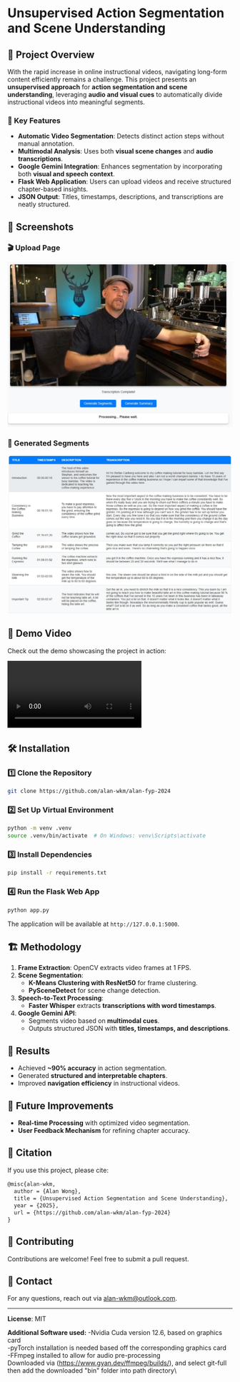 # Unsupervised Action Segmentation and Scene Understanding

## 🚀 Project Overview
With the rapid increase in online instructional videos, navigating long-form content efficiently remains a challenge. This project presents an **unsupervised approach** for **action segmentation and scene understanding**, leveraging **audio and visual cues** to automatically divide instructional videos into meaningful segments.

### 🔹 Key Features
- **Automatic Video Segmentation**: Detects distinct action steps without manual annotation.
- **Multimodal Analysis**: Uses both **visual scene changes** and **audio transcriptions**.
- **Google Gemini Integration**: Enhances segmentation by incorporating both **visual and speech context**.
- **Flask Web Application**: Users can upload videos and receive structured chapter-based insights.
- **JSON Output**: Titles, timestamps, descriptions, and transcriptions are neatly structured.

## 📸 Screenshots
### 🎬 Upload Page
![Upload Page](static/assets/Flask_Upload.JPG)
### 📑 Generated Segments
![Segments](static/assets/Flask_Segments.JPG)

## 🎥 Demo Video
Check out the demo showcasing the project in action:

![Demo Video](assets/Demo.mp4)

## 🛠️ Installation
### 1️⃣ Clone the Repository
```bash
git clone https://github.com/alan-wkm/alan-fyp-2024
```

### 2️⃣ Set Up Virtual Environment
```bash
python -m venv .venv
source .venv/bin/activate  # On Windows: venv\Scripts\activate
```

### 3️⃣ Install Dependencies
```bash
pip install -r requirements.txt
```

### 4️⃣ Run the Flask Web App
```bash
python app.py
```
The application will be available at `http://127.0.0.1:5000`.

## 🏗️ Methodology
1. **Frame Extraction**: OpenCV extracts video frames at 1 FPS.
2. **Scene Segmentation**:
   - **K-Means Clustering with ResNet50** for frame clustering.
   - **PySceneDetect** for scene change detection.
3. **Speech-to-Text Processing**:
   - **Faster Whisper** extracts **transcriptions with word timestamps**.
4. **Google Gemini API**:
   - Segments video based on **multimodal cues**.
   - Outputs structured JSON with **titles, timestamps, and descriptions**.

## 📌 Results
- Achieved **~90% accuracy** in action segmentation.
- Generated **structured and interpretable chapters**.
- Improved **navigation efficiency** in instructional videos.

## 🚀 Future Improvements
- **Real-time Processing** with optimized video segmentation.
- **User Feedback Mechanism** for refining chapter accuracy.

## 📜 Citation
If you use this project, please cite:
```
@misc{alan-wkm,
  author = {Alan Wong},
  title = {Unsupervised Action Segmentation and Scene Understanding},
  year = {2025},
  url = {https://github.com/alan-wkm/alan-fyp-2024}
}
```

## 🤝 Contributing
Contributions are welcome! Feel free to submit a pull request.

## 📧 Contact
For any questions, reach out via [alan-wkm@outlook.com](mailto:alan-wkm@outlook.com).

---
**License**: MIT


**Additional Software used:**
-Nvidia Cuda version 12.6, based on graphics card\
-pyTorch installation is needed based off the corresponding graphics card\
-FFmpeg installed to allow for audio pre-processing\
Downloaded via (https://www.gyan.dev/ffmpeg/builds/), and select git-full then add the downloaded "bin" folder into path directory\